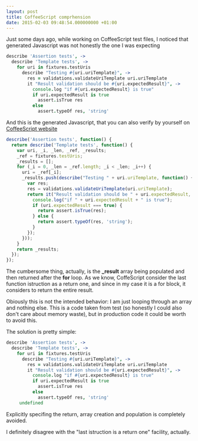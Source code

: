 ```yaml
---
layout: post
title: CoffeeScript comprhension
date: 2015-02-03 09:48:54.000000000 +01:00
---
```

Just some days ago, while working on CoffeeScript test files, I noticed that generated Javascript was not honestly the one I was expecting

```coffeescript
describe 'Assertion tests', ->
  describe 'Template tests', ->
    for uri in fixtures.testUris
      describe "Testing #{uri.uriTemplate}", ->
        res = validations.validateUriTemplate uri.uriTemplate
        it "Result validation should be #{uri.expectedResult}", ->
          console.log "if #{uri.expectedResult} is true"
          if uri.expectedResult is true
            assert.isTrue res
          else
            assert.typeOf res, 'string'
```

And this is the generated Javascript, that you can also verify by yourself on [CoffeeScript website](http://coffeescript.org)

```javascript
describe('Assertion tests', function() {
  return describe('Template tests', function() {
    var uri, _i, _len, _ref, _results;
    _ref = fixtures.testUris;
    _results = [];
    for (_i = 0, _len = _ref.length; _i < _len; _i++) {
      uri = _ref[_i];
      _results.push(describe("Testing " + uri.uriTemplate, function() {
        var res;
        res = validations.validateUriTemplate(uri.uriTemplate);
        return it("Result validation should be " + uri.expectedResult, function() {
          console.log("if " + uri.expectedResult + " is true");
          if (uri.expectedResult === true) {
            return assert.isTrue(res);
          } else {
            return assert.typeOf(res, 'string');
          }
        });
      }));
    }
    return _results;
  });
});
```

The cumbersome thing, actually, is the **_result** array being populated and then returned after the **for** loop.
As we know, CoffeScript consider the last function istruction as a return one, and since in my case it is a for block, it considers to return the entire result.

Obiously this is not the intended behavior: I am just looping through an array and nothing else.
This is a code taken from test (so honestly I could also don't care about memory waste), but in production code it could be worth to avoid this.

The solution is pretty simple:

```coffeescript
describe 'Assertion tests', ->
  describe 'Template tests', ->
    for uri in fixtures.testUris
      describe "Testing #{uri.uriTemplate}", ->
        res = validations.validateUriTemplate uri.uriTemplate
        it "Result validation should be #{uri.expectedResult}", ->
          console.log "if #{uri.expectedResult} is true"
          if uri.expectedResult is true
            assert.isTrue res
          else
            assert.typeOf res, 'string'
     undefined
```

Explicitly specifing the return, array creation and population is completely avoided.

I definitely disagree with the "last istruction is a return one" facility, actually.
